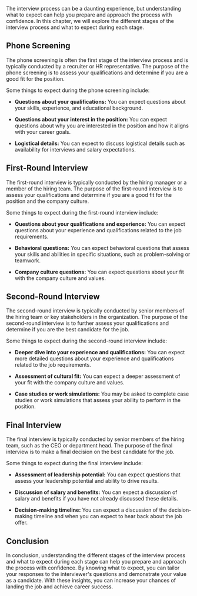 
The interview process can be a daunting experience, but understanding what to expect can help you prepare and approach the process with confidence. In this chapter, we will explore the different stages of the interview process and what to expect during each stage.

Phone Screening
---------------

The phone screening is often the first stage of the interview process and is typically conducted by a recruiter or HR representative. The purpose of the phone screening is to assess your qualifications and determine if you are a good fit for the position.

Some things to expect during the phone screening include:

* **Questions about your qualifications:** You can expect questions about your skills, experience, and educational background.

* **Questions about your interest in the position:** You can expect questions about why you are interested in the position and how it aligns with your career goals.

* **Logistical details:** You can expect to discuss logistical details such as availability for interviews and salary expectations.

First-Round Interview
---------------------

The first-round interview is typically conducted by the hiring manager or a member of the hiring team. The purpose of the first-round interview is to assess your qualifications and determine if you are a good fit for the position and the company culture.

Some things to expect during the first-round interview include:

* **Questions about your qualifications and experience:** You can expect questions about your experience and qualifications related to the job requirements.

* **Behavioral questions:** You can expect behavioral questions that assess your skills and abilities in specific situations, such as problem-solving or teamwork.

* **Company culture questions:** You can expect questions about your fit with the company culture and values.

Second-Round Interview
----------------------

The second-round interview is typically conducted by senior members of the hiring team or key stakeholders in the organization. The purpose of the second-round interview is to further assess your qualifications and determine if you are the best candidate for the job.

Some things to expect during the second-round interview include:

* **Deeper dive into your experience and qualifications:** You can expect more detailed questions about your experience and qualifications related to the job requirements.

* **Assessment of cultural fit:** You can expect a deeper assessment of your fit with the company culture and values.

* **Case studies or work simulations:** You may be asked to complete case studies or work simulations that assess your ability to perform in the position.

Final Interview
---------------

The final interview is typically conducted by senior members of the hiring team, such as the CEO or department head. The purpose of the final interview is to make a final decision on the best candidate for the job.

Some things to expect during the final interview include:

* **Assessment of leadership potential:** You can expect questions that assess your leadership potential and ability to drive results.

* **Discussion of salary and benefits:** You can expect a discussion of salary and benefits if you have not already discussed these details.

* **Decision-making timeline:** You can expect a discussion of the decision-making timeline and when you can expect to hear back about the job offer.

Conclusion
----------

In conclusion, understanding the different stages of the interview process and what to expect during each stage can help you prepare and approach the process with confidence. By knowing what to expect, you can tailor your responses to the interviewer's questions and demonstrate your value as a candidate. With these insights, you can increase your chances of landing the job and achieve career success.
